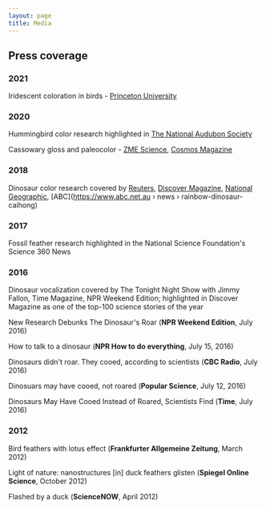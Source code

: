 ```yaml
---
layout: page
title: Media
---
```


## Press coverage

### 2021

Iridescent coloration in birds - [Princeton University](https://environment.princeton.edu/news/birds-dazzling-iridescence-tied-to-nanoscale-tweak-of-feather-structure/)

### 2020

Hummingbird color research highlighted in [The National Audubon Society](https://www.audubon.org/news/hummingbirds-owe-their-shimmer-microscopic-pancake-structures)

Cassowary gloss and paleocolor - [ZME Science](https://www.zmescience.com/science/fossil-friday-feathers-colours-92035234/), [Cosmos Magazine](https://cosmosmagazine.com/nature/cassowaries-shine-in-an-interesting-way/)

### 2018

Dinosaur color research covered by [Reuters](https://www.reuters.com/article/us-science-dinosaur/chinese-rainbow-dinosaur-had-iridescent-feathers-like-hummingbirds-idUSKBN1F415D), [Discover Magazine](https://www.discovermagazine.com/planet-earth/meet-caihong-juji-the-shimmering-show-off-feathered-dinosaur), [National Geographic](https://www.nationalgeographic.com/animals/article/new-dinosaur-rainbow-feathers-china-caihong-paleontology-science), [ABC](https://www.abc.net.au › news › rainbow-dinosaur-caihong)

### 2017

Fossil feather research highlighted in the National Science Foundation's Science 360 News

### 2016

Dinosaur vocalization covered by The Tonight Night Show with Jimmy Fallon, Time Magazine, NPR Weekend Edition; highlighted in Discover Magazine as one of the top-100 science stories of the year

New Research Debunks The Dinosaur's Roar (__NPR Weekend Edition__, July 2016)

How to talk to a dinosaur (__NPR How to do everything__, July 15, 2016)

Dinosaurs didn't roar. They cooed, according to scientists (__CBC Radio__, July 2016)

Dinosuars may have cooed, not roared (__Popular Science__, July 12, 2016)

Dinosaurs May Have Cooed Instead of Roared, Scientists Find (__Time__, July 2016)

### 2012

Bird feathers with lotus effect (__Frankfurter Allgemeine Zeitung__, March 2012)

Light of nature: nanostructures [in] duck feathers glisten (__Spiegel Online Science__, October 2012)

Flashed by a duck (__ScienceNOW__, April 2012)
